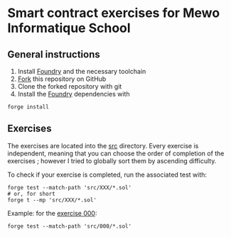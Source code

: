 # Smart contract exercises for Mewo Informatique School

## General instructions

1. Install [Foundry](https://book.getfoundry.sh/) and the necessary toolchain
2. [Fork](https://github.com/mathieu-bour/mewo-contracts-exercises/fork) this repository on GitHub
3. Clone the forked repository with git
4. Install the [Foundry](https://book.getfoundry.sh/) dependencies with

```shell
forge install
```

## Exercises

The exercises are located into the [src](./src/) directory.
Every exercise is independent, meaning that you can choose the order of completion of the exercises ; however I tried to globally sort them by ascending difficulty.

To check if your exercise is completed, run the associated test with:

```shell
forge test --match-path 'src/XXX/*.sol'
# or, for short
forge t --mp 'src/XXX/*.sol'
```

Example: for the [exercise 000](src/000/):

```shell
forge test --match-path 'src/000/*.sol'
```
